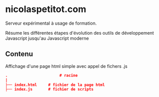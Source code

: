 # nicolaspetitot.com

Serveur expérimental à usage de formation.

Résume les différentes étapes d'évolution des outils de développement Javascript jusqu'au Javascript moderne

## Contenu

Affichage d'une page html simple avec appel de fichers .js

```json
.                       # racine
|
├── index.html     # fichier de la page html
├── index.js       # fichier de scripts
```
